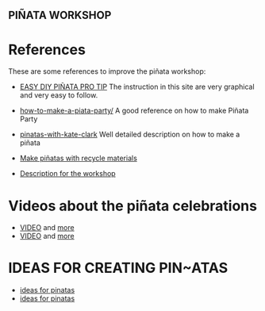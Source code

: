PIÑATA WORKSHOP
---


# References 
These are some references to improve the piñata workshop:

* [EASY DIY PIÑATA PRO TIP](http://www.thinkmakeshareblog.com/diy-pinata-pro-tips/)
The instruction in this site are very graphical and very easy to follow.

* [how-to-make-a-piata-party/](https://pinatas-london.squarespace.com/how-to-make-a-piata-party/)
A good reference on how to make  Piñata Party

* [pinatas-with-kate-clark](http://www.crescendoh.com/studio_crescendoh/pinatas-with-kate-clark.shtml)
Well detailed description on how to make a piñata

* [Make piñatas with recycle materials](http://www.wahaca.co.uk/tag/children/)

* [Description for the workshop](http://www.allalhena.com/?p=217)

# Videos about the piñata celebrations
* [VIDEO](https://www.youtube.com/watch?v=tVuFp9Gep2o) and [more](https://www.littlepinatamaker.com/)
* [VIDEO](https://vimeo.com/119447634) and [more](https://pinatas-london.squarespace.com/)


# IDEAS FOR CREATING PIN~ATAS
* [ideas for pinatas](http://www.pinatapinata.london/product-category/pinatas/)
* [ideas for pinatas](https://wildchildparty.com/collections/pinatas-1)
